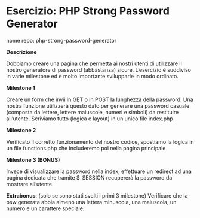 # Esercizio: PHP Strong Password Generator

nome repo: php-strong-password-generator

**Descrizione**

Dobbiamo creare una pagina che permetta ai nostri utenti di utilizzare il nostro generatore di password (abbastanza) sicure.
L’esercizio è suddiviso in varie milestone ed è molto importante svilupparle in modo ordinato.

**Milestone 1**

Creare un form che invii in GET o in POST la lunghezza della password. Una nostra funzione utilizzerà questo dato per generare una password casuale (composta da lettere, lettere maiuscole, numeri e simboli) da restituire all’utente.
Scriviamo tutto (logica e layout) in un unico file index.php

**Milestone 2**

Verificato il corretto funzionamento del nostro codice, spostiamo la logica in un file functions.php che includeremo poi nella pagina principale

**Milestone 3 (BONUS)**

Invece di visualizzare la password nella index, effettuare un redirect ad una pagina dedicata che tramite $_SESSION recupererà la password da mostrare all’utente.

**Extrabonus**: (solo se sono stati svolti i primi 3 milestone) Verificare che la psw generata abbia almeno una lettera minuscola, una maiuscola, un numero e un carattere speciale.